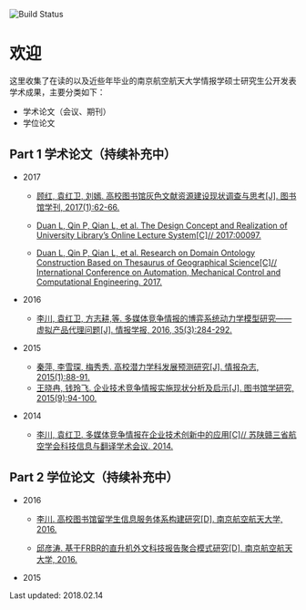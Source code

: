 


![Build Status](https://travis-ci.org/benhamner/Metrics.png)

欢迎
===================

这里收集了在读的以及近些年毕业的南京航空航天大学情报学硕士研究生公开发表学术成果，主要分类如下：

- 学术论文（会议、期刊）
- 学位论文


Part 1 学术论文（持续补充中）
-------------

- 2017

	- [顾红, 袁红卫, 刘嫣. 高校图书馆灰色文献资源建设现状调查与思考[J]. 图书馆学刊, 2017(1):62-66.](http://xueshu.baidu.com/s?wd=paperuri%3A%2829ef8cf0c8e831e0ad774846ab581edd%29&filter=sc_long_sign&sc_ks_para=q%3D%E9%AB%98%E6%A0%A1%E5%9B%BE%E4%B9%A6%E9%A6%86%E7%81%B0%E8%89%B2%E6%96%87%E7%8C%AE%E8%B5%84%E6%BA%90%E5%BB%BA%E8%AE%BE%E7%8E%B0%E7%8A%B6%E8%B0%83%E6%9F%A5%E4%B8%8E%E6%80%9D%E8%80%83&sc_us=5448816868160680886&tn=SE_baiduxueshu_c1gjeupa&ie=utf-8)
	- [Duan L, Qin P, Qian L, et al. The Design Concept and Realization of University Library’s Online Lecture System[C]// 2017:00097.](https://www.researchgate.net/publication/321536614_The_Design_Concept_and_Realization_of_University_Library's_Online_Lecture_System)

	- [Duan L, Qin P, Qian L, et al. Research on Domain Ontology Construction Based on Thesaurus of Geographical Science[C]// International Conference on Automation, Mechanical Control and Computational Engineering. 2017.](https://www.researchgate.net/publication/315472398_Research_on_Domain_Ontology_Construction_Based_on_Thesaurus_of_Geographical_Science?ev=auth_pub)

- 2016

	- [李川, 袁红卫, 方志耕,等. 多媒体竞争情报的博弈系统动力学模型研究——虚拟产品代理问题[J]. 情报学报, 2016, 35(3):284-292.](http://xueshu.baidu.com/s?wd=paperuri%3A%28a6c69eddc06d1bdb4f8f702fcd9954b3%29&filter=sc_long_sign&sc_ks_para=q%3D%E5%A4%9A%E5%AA%92%E4%BD%93%E7%AB%9E%E4%BA%89%E6%83%85%E6%8A%A5%E7%9A%84%E5%8D%9A%E5%BC%88%E7%B3%BB%E7%BB%9F%E5%8A%A8%E5%8A%9B%E5%AD%A6%E6%A8%A1%E5%9E%8B%E7%A0%94%E7%A9%B6%E2%80%94%E2%80%94%E8%99%9A%E6%8B%9F%E4%BA%A7%E5%93%81%E4%BB%A3%E7%90%86%E9%97%AE%E9%A2%98&sc_us=3054192253128772898&tn=SE_baiduxueshu_c1gjeupa&ie=utf-8)

- 2015

	- [秦萍, 李雪琛, 梅秀秀. 高校潜力学科发展预测研究[J]. 情报杂志, 2015(1):88-91.](http://www.qbzz.org/oa/pdfdow.aspx?Sid=150118)
	- [王晓冉, 钱玲飞. 企业技术竞争情报实施现状分析及启示[J]. 图书馆学研究, 2015(9):94-100.](http://xueshu.baidu.com/s?wd=paperuri%3A%28b32771d32283167c5408df07e5ac5c3a%29&filter=sc_long_sign&sc_ks_para=q%3D%E4%BC%81%E4%B8%9A%E6%8A%80%E6%9C%AF%E7%AB%9E%E4%BA%89%E6%83%85%E6%8A%A5%E5%AE%9E%E6%96%BD%E7%8E%B0%E7%8A%B6%E5%88%86%E6%9E%90%E5%8F%8A%E5%90%AF%E7%A4%BA&sc_us=3547034794656767994&tn=SE_baiduxueshu_c1gjeupa&ie=utf-8)
	
- 2014 

	- [李川, 袁红卫. 多媒体竞争情报在企业技术创新中的应用[C]// 苏陕赣三省航空学会科技信息与翻译学术会议. 2014.](http://xueshu.baidu.com/s?wd=paperuri%3A%28d33b2e7787422043956521d40bbf6020%29&filter=sc_long_sign&sc_ks_para=q%3D%E5%A4%9A%E5%AA%92%E4%BD%93%E7%AB%9E%E4%BA%89%E6%83%85%E6%8A%A5%E5%9C%A8%E4%BC%81%E4%B8%9A%E6%8A%80%E6%9C%AF%E5%88%9B%E6%96%B0%E4%B8%AD%E7%9A%84%E5%BA%94%E7%94%A8&sc_us=12045226100740189871&tn=SE_baiduxueshu_c1gjeupa&ie=utf-8)

Part 2 学位论文（持续补充中）
-------------------

- 2016

	- [李川. 高校图书馆留学生信息服务体系构建研究[D]. 南京航空航天大学, 2016.](http://xueshu.baidu.com/s?wd=%E9%AB%98%E6%A0%A1%E5%9B%BE%E4%B9%A6%E9%A6%86%E7%95%99%E5%AD%A6%E7%94%9F%E4%BF%A1%E6%81%AF%E6%9C%8D%E5%8A%A1%E4%BD%93%E7%B3%BB%E6%9E%84%E5%BB%BA%E7%A0%94%E7%A9%B6&rsv_bp=0&tn=SE_baiduxueshu_c1gjeupa&rsv_spt=3&ie=utf-8&f=8&rsv_sug2=0&sc_f_para=sc_tasktype%3D%7BfirstSimpleSearch%7D&rsv_n=2)
		
	- [邱彦涛. 基于FRBR的直升机外文科技报告聚合模式研究[D]. 南京航空航天大学, 2016.](http://xueshu.baidu.com/s?wd=%E5%9F%BA%E4%BA%8EFRBR%E7%9A%84%E7%9B%B4%E5%8D%87%E6%9C%BA%E5%A4%96%E6%96%87%E7%A7%91%E6%8A%80%E6%8A%A5%E5%91%8A%E8%81%9A%E5%90%88%E6%A8%A1%E5%BC%8F%E7%A0%94%E7%A9%B6&tn=SE_baiduxueshu_c1gjeupa&cl=3&ie=utf-8&bs=%E9%AB%98%E6%A0%A1%E5%9B%BE%E4%B9%A6%E9%A6%86%E7%95%99%E5%AD%A6%E7%94%9F%E4%BF%A1%E6%81%AF%E6%9C%8D%E5%8A%A1%E4%BD%93%E7%B3%BB%E6%9E%84%E5%BB%BA%E7%A0%94%E7%A9%B6&f=8&rsv_bp=1&rsv_sug2=0&sc_f_para=sc_tasktype%3D%7BfirstSimpleSearch%7D&rsv_spt=3&rsv_n=2)

- 2015 

Last updated: 2018.02.14
